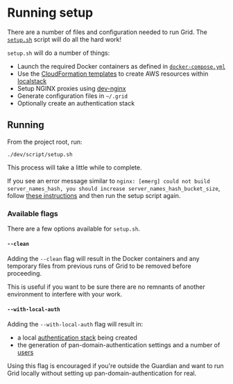 # Running setup

There are a number of files and configuration needed to run Grid.
The [`setup.sh`](../../dev/script/setup.sh) script will do all the hard work!

`setup.sh` will do a number of things:
- Launch the required Docker containers as defined in [`docker-compose.yml`](../../docker-compose.yml)
- Use the [CloudFormation templates](../../dev/cloudformation) to create AWS resources within [localstack](https://github.com/localstack/localstack)
- Setup NGINX proxies using [dev-nginx](https://github.com/guardian/dev-nginx)
- Generate configuration files in `~/.grid`
- Optionally create an authentication stack

## Running
From the project root, run:

```shell script
./dev/script/setup.sh
```

This process will take a little while to complete.

If you see an error message similar to `nginx: [emerg] could not build server_names_hash, you should increase server_names_hash_bucket_size`, follow [these instructions](https://github.com/guardian/dev-nginx/blob/main/TROUBLESHOOTING.md#hash-bucket-size-emerg) and then run the setup script again. 

### Available flags
There are a few options available for `setup.sh`.

#### `--clean`
Adding the `--clean` flag will result in the Docker containers and any temporary files from previous runs of Grid to be removed before proceeding.

This is useful if you want to be sure there are no remnants of another environment to interfere with your work.

#### `--with-local-auth`
Adding the `--with-local-auth` flag will result in:
- a local [authentication stack](../../dev/cloudformation/grid-dev-auth.yml) being created
- the generation of pan-domain-authentication settings and a number of [users](../../dev/config/users.json)

Using this flag is encouraged if you're outside the Guardian and want to run Grid locally without setting up pan-domain-authentication for real.
